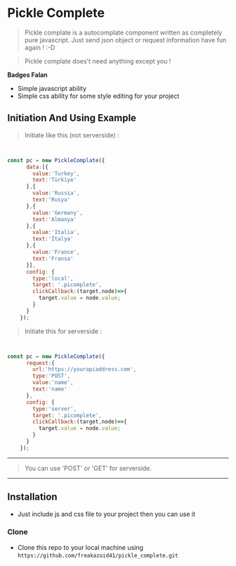 

# Pickle Complete

> Pickle complate is a autocomplate component written as completely pure javascript. Just send json object or request information have fun again ! :-D 

> Pickle complate does't need anything except you !

**Badges Falan**

- Simple javascript ability
- Simple css ability for some style editing for your project




## Initiation And Using Example 

> Initiate like this (not serverside) :

```javascript


const pc = new PickleComplate({
      data:[{
        value:'Turkey',
        text:'Türkiye'
      },{
        value:'Russia',
        text:'Rusya'
      },{
        value:'Germany',
        text:'Almanya'
      },{
        value:'Italia',
        text:'İtalya'
      },{
        value:'France',
        text:'Fransa'
      }],
      config: {
        type:'local',
        target: '.picomplete',
        clickCallback:(target,node)=>{
          target.value = node.value;
        }
      }
    });
```
> Initiate this for serverside :
```javascript


const pc = new PickleComplate({
      request:{
        url:'https://yourapiaddress.com',
        type:'POST',
        value:'name',
        text:'name'
      },
      config: {
        type:'server',
        target: '.picomplete',
        clickCallback:(target,node)=>{
          target.value = node.value;
        }
      }
    });
```



---

> You can use 'POST' or 'GET' for serverside.



---

## Installation

- Just include js and css file to your project then you can use it

### Clone

- Clone this repo to your local machine using `https://github.com/freakazoid41/pickle_complete.git`

